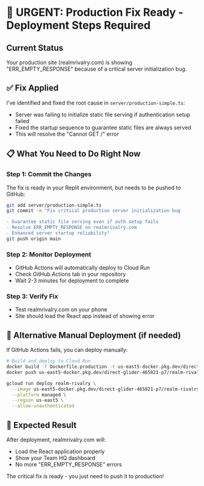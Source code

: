 # 🚨 URGENT: Production Fix Ready - Deployment Steps Required

## Current Status
Your production site (realmrivalry.com) is showing "ERR_EMPTY_RESPONSE" because of a critical server initialization bug.

## ✅ Fix Applied
I've identified and fixed the root cause in `server/production-simple.ts`:
- Server was failing to initialize static file serving if authentication setup failed
- Fixed the startup sequence to guarantee static files are always served
- This will resolve the "Cannot GET /" error

## 📋 What You Need to Do Right Now

### Step 1: Commit the Changes
The fix is ready in your Replit environment, but needs to be pushed to GitHub:

```bash
git add server/production-simple.ts
git commit -m "Fix critical production server initialization bug

- Guarantee static file serving even if auth setup fails
- Resolve ERR_EMPTY_RESPONSE on realmrivalry.com
- Enhanced server startup reliability"
git push origin main
```

### Step 2: Monitor Deployment
- GitHub Actions will automatically deploy to Cloud Run
- Check GitHub Actions tab in your repository
- Wait 2-3 minutes for deployment to complete

### Step 3: Verify Fix
- Test realmrivalry.com on your phone
- Site should load the React app instead of showing error

## 🔧 Alternative Manual Deployment (if needed)
If GitHub Actions fails, you can deploy manually:

```bash
# Build and deploy to Cloud Run
docker build -f Dockerfile.production -t us-east5-docker.pkg.dev/direct-glider-465821-p7/realm-rivalry/app:latest .
docker push us-east5-docker.pkg.dev/direct-glider-465821-p7/realm-rivalry/app:latest

gcloud run deploy realm-rivalry \
  --image us-east5-docker.pkg.dev/direct-glider-465821-p7/realm-rivalry/app:latest \
  --platform managed \
  --region us-east5 \
  --allow-unauthenticated
```

## 🎯 Expected Result
After deployment, realmrivalry.com will:
- Load the React application properly
- Show your Team HQ dashboard
- No more "ERR_EMPTY_RESPONSE" errors

The critical fix is ready - you just need to push it to production!
